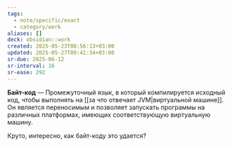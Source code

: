 ```yaml
---
tags:
  - note/specific/exact
  - category/work
aliases: []
deck: obsidian::work
created: 2025-05-23T08:56:13+03:00
updated: 2025-05-27T09:41:34+03:00
sr-due: 2025-06-12
sr-interval: 16
sr-ease: 292
---
```


**Байт-код**
—
Промежуточный язык, в который компилируется исходный код, чтобы выполнять на [[за что отвечает JVM|виртуальной машине]]. Он является переносимым и позволяет запускать программы на различных платформах, имеющих соответствующую виртуальную машину.

Круто, интересно, как байт-коду это удается?
